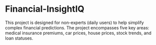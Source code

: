 # Financial-InsightIQ
This project is designed for non-experts (daily users) to help simplify complex financial predictions. The project encompasses five key areas: medical insurance premiums, car prices, house prices, stock trends, and loan statuses.
